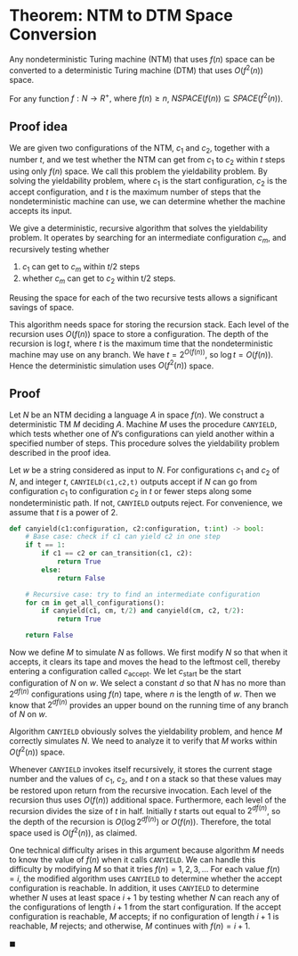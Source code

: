 # Theorem: NTM to DTM Space Conversion

Any nondeterministic Turing machine (NTM) that uses $f(n)$ space can be converted to a deterministic Turing machine (DTM) that uses $O(f^2(n))$ space.

For any function $f: N \rightarrow R^+\text{, where }f(n) \geq n$, $NSPACE(f(n)) \subseteq SPACE(f^2(n))$.

## Proof idea

We are given two configurations of the NTM, $c_1$ and $c_2$, together with a number $t$, and we test whether the NTM can get from $c_1$ to $c_2$ within $t$ steps using only $f(n)$ space. We call this problem the yieldability problem. By solving the yieldability problem, where $c_1$ is the start configuration, $c_2$ is the accept configuration, and $t$ is the maximum number of steps that the nondeterministic machine can use, we can determine whether the machine accepts its input.

We give a deterministic, recursive algorithm that solves the yieldability problem. It operates by searching for an intermediate configuration $c_m$, and recursively testing whether

1. $c_1$ can get to $c_m$ within $t/2$ steps
2. whether $c_m$ can get to $c_2$ within t/2 steps.

Reusing the space for each of the two recursive tests allows a significant savings of space.

This algorithm needs space for storing the recursion stack. Each level of the recursion uses $O(f(n))$ space to store a configuration. The depth of the recursion is $\log t$, where $t$ is the maximum time that the nondeterministic machine may use on any branch. We have $t = 2^{O(f(n))}$, so $\log t= O(f(n))$. Hence the deterministic simulation uses $O(f^2(n))$ space.

## Proof

Let $N$ be an NTM deciding a language $A$ in space $f(n)$. We construct a deterministic TM $M$ deciding $A$. Machine $M$ uses the procedure `CANYIELD`, which tests whether one of $N$’s configurations can yield another within a specified number of steps. This procedure solves the yieldability problem described in the proof idea.

Let $w$ be a string considered as input to $N$. For configurations $c_1$ and $c_2$ of $N$, and integer $t$, `CANYIELD(c1,c2,t)` outputs accept if $N$ can go from configuration $c_1$ to configuration $c_2$ in $t$ or fewer steps along some nondeterministic path. If not, `CANYIELD` outputs reject. For convenience, we assume that $t$ is a power of 2.

```python
def canyield(c1:configuration, c2:configuration, t:int) -> bool:
    # Base case: check if c1 can yield c2 in one step
    if t == 1:
        if c1 == c2 or can_transition(c1, c2):
            return True
        else:
            return False

    # Recursive case: try to find an intermediate configuration
    for cm in get_all_configurations():
        if canyield(c1, cm, t/2) and canyield(cm, c2, t/2):
            return True

    return False
```

Now we define $M$ to simulate $N$ as follows. We first modify $N$ so that when it accepts, it clears its tape and moves the head to the leftmost cell, thereby entering a configuration called $c_{\text{accept}}$. We let $c_{\text{start}}$ be the start configuration of $N$ on $w$. We select a constant $d$ so that $N$ has no more than $2^{df (n)}$ configurations using $f(n)$ tape, where $n$ is the length of $w$. Then we know that $2^{df (n)}$ provides an upper bound on the running time of any branch of $N$ on $w$.

Algorithm `CANYIELD` obviously solves the yieldability problem, and hence $M$ correctly simulates $N$. We need to analyze it to verify that $M$ works within $O(f^2(n))$ space.

Whenever `CANYIELD` invokes itself recursively, it stores the current stage number and the values of $c_1$, $c_2$, and $t$ on a stack so that these values may be restored upon return from the recursive invocation. Each level of the recursion thus uses $O(f(n))$ additional space. Furthermore, each level of the recursion divides the size of $t$ in half. Initially $t$ starts out equal to $2^{df (n)}$, so the depth of the recursion is $O(\log 2^{df (n)})$ or $O(f(n))$. Therefore, the total space used is $O(f^2(n))$, as claimed.

One technical difficulty arises in this argument because algorithm $M$ needs to know the value of $f(n)$ when it calls `CANYIELD`. We can handle this difficulty by modifying $M$ so that it tries $f(n) = 1,2,3, \dots$ For each value $f(n) = i$, the modified algorithm uses `CANYIELD` to determine whether the accept configuration is reachable. In addition, it uses `CANYIELD` to determine whether $N$ uses at least space $i+ 1$ by testing whether $N$ can reach any of the configurations of length $i+1$ from the start configuration. If the accept configuration is reachable, $M$ accepts; if no configuration of length $i+ 1$ is reachable, $M$ rejects; and otherwise, $M$ continues with $f(n) = i+ 1$.

$\blacksquare$

